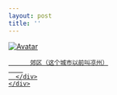 ```yaml
---
layout: post
title: ''
---
```


<p class="imglist">

<div class="image-container">
  <a href="https://pic.imgdb.cn/item/5e69bcdee83c3a1e3aeb75c5.jpg"  data-fancybox="images">
    <img src="https://pic.imgdb.cn/item/5e69bcf8e83c3a1e3aeb811f.jpg" alt="Avatar" class="image" />
    <div class="overlay">
      <div class="text">
        
          郊区（这个城市以前叫凉州）
        
      </div>
    </div>
  </a>
</div>









<a href="https://pic.imgdb.cn/item/5e69bcdee83c3a1e3aeb75c7.jpg" data-fancybox="images"><img src="" /></a>
<a href="https://pic.imgdb.cn/item/5e69bcdee83c3a1e3aeb75ca.jpg" data-fancybox="images"><img src="" /></a>
<a href="https://pic.imgdb.cn/item/5e69bcdee83c3a1e3aeb75cc.jpg" data-fancybox="images"><img src="" /></a>
<a href="https://pic.imgdb.cn/item/5e69bcdee83c3a1e3aeb75ce.jpg" data-fancybox="images"><img src="" /></a>
<a href="https://pic.imgdb.cn/item/5e69bcdee83c3a1e3aeb75d2.jpg" data-fancybox="images"><img src="" /></a>
<a href="https://pic.imgdb.cn/item/5e69bcdee83c3a1e3aeb75d4.jpg" data-fancybox="images"><img src="" /></a>
<a href="https://pic.imgdb.cn/item/5e69bcdee83c3a1e3aeb75d7.jpg" data-fancybox="images"><img src="" /></a>
<a href="https://pic.imgdb.cn/item/5e69bcdee83c3a1e3aeb75da.jpg" data-fancybox="images"><img src="" /></a>
<a href="https://pic.imgdb.cn/item/5e69bcdee83c3a1e3aeb75dd.jpg" data-fancybox="images"><img src="" /></a>
<a href="https://pic.imgdb.cn/item/5e69bcdee83c3a1e3aeb75e0.jpg" data-fancybox="images"><img src="" /></a>
<a href="https://pic.imgdb.cn/item/5e69bcdee83c3a1e3aeb75e2.jpg" data-fancybox="images"><img src="" /></a>
<a href="https://pic.imgdb.cn/item/5e69bcdee83c3a1e3aeb75e5.jpg" data-fancybox="images"><img src="" /></a>
<a href="https://pic.imgdb.cn/item/5e69bcdee83c3a1e3aeb75e8.jpg" data-fancybox="images"><img src="" /></a>
<a href="https://pic.imgdb.cn/item/5e69bcdee83c3a1e3aeb75eb.jpg" data-fancybox="images"><img src="" /></a>
<a href="https://pic.imgdb.cn/item/5e69bcdee83c3a1e3aeb75ee.jpg" data-fancybox="images"><img src="" /></a>
<a href="https://pic.imgdb.cn/item/5e69bcdee83c3a1e3aeb75f1.jpg" data-fancybox="images"><img src="" /></a>
<a href="https://pic.imgdb.cn/item/5e69bcdee83c3a1e3aeb75f6.jpg" data-fancybox="images"><img src="" /></a>
<a href="https://pic.imgdb.cn/item/5e69bcdee83c3a1e3aeb75f9.jpg" data-fancybox="images"><img src="" /></a>
<a href="https://pic.imgdb.cn/item/5e69bcdee83c3a1e3aeb75fc.jpg" data-fancybox="images"><img src="" /></a>
<a href="https://pic.imgdb.cn/item/5e69bcf8e83c3a1e3aeb8103.jpg" data-fancybox="images"><img src="" /></a>
<a href="https://pic.imgdb.cn/item/5e69bcf8e83c3a1e3aeb810a.jpg" data-fancybox="images"><img src="" /></a>
<a href="https://pic.imgdb.cn/item/5e69bcf8e83c3a1e3aeb8111.jpg" data-fancybox="images"><img src="" /></a>
<a href="https://pic.imgdb.cn/item/5e69bcf8e83c3a1e3aeb8117.jpg" data-fancybox="images"><img src="" /></a>
<a href="https://pic.imgdb.cn/item/5e69bcf8e83c3a1e3aeb811a.jpg" data-fancybox="images"><img src="" /></a>
<a href="https://pic.imgdb.cn/item/5e69bcf8e83c3a1e3aeb811f.jpg" data-fancybox="images"><img src="" /></a>
<a href="https://pic.imgdb.cn/item/5e69bcf8e83c3a1e3aeb8122.jpg" data-fancybox="images"><img src="" /></a>
<a href="https://pic.imgdb.cn/item/5e69bcf8e83c3a1e3aeb8125.jpg" data-fancybox="images"><img src="" /></a>
<a href="https://pic.imgdb.cn/item/5e69bcf8e83c3a1e3aeb8128.jpg" data-fancybox="images"><img src="" /></a>
<a href="https://pic.imgdb.cn/item/5e69bcf8e83c3a1e3aeb812b.jpg" data-fancybox="images"><img src="" /></a>
<a href="https://pic.imgdb.cn/item/5e69bcf8e83c3a1e3aeb812e.jpg" data-fancybox="images"><img src="" /></a>
<a href="https://pic.imgdb.cn/item/5e69bcf8e83c3a1e3aeb8131.jpg" data-fancybox="images"><img src="" /></a>

</p>

